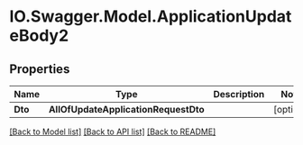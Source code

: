 # IO.Swagger.Model.ApplicationUpdateBody2
## Properties

Name | Type | Description | Notes
------------ | ------------- | ------------- | -------------
**Dto** | **AllOfUpdateApplicationRequestDto** |  | [optional] 

[[Back to Model list]](../README.md#documentation-for-models) [[Back to API list]](../README.md#documentation-for-api-endpoints) [[Back to README]](../README.md)

